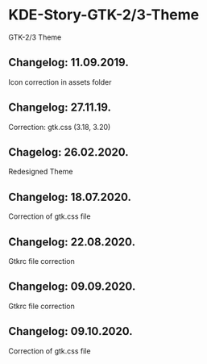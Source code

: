 # KDE-Story-GTK-2/3-Theme
GTK-2/3 Theme

Changelog: 11.09.2019.
----------------------

Icon correction in assets folder

Changelog: 27.11.19.
---------------------

Correction: gtk.css (3.18, 3.20)

Chagelog: 26.02.2020.
---------------------

Redesigned Theme

Changelog: 18.07.2020.
----------------------

Correction of gtk.css file

Changelog: 22.08.2020.
----------------------

Gtkrc file correction

Changelog: 09.09.2020.
---------------------

Gtkrc file correction

Changelog: 09.10.2020.
---------------------

Correction of gtk.css file




